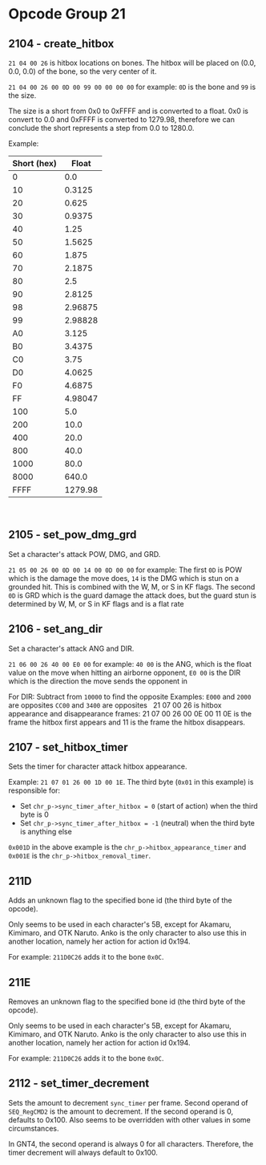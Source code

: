 # Opcode Group 21

## 2104 - create_hitbox

`21 04 00 26` is hitbox locations on bones. The hitbox will be placed on (0.0, 0.0, 0.0) of the bone, so the very center of it.

`21 04 00 26 00 0D 00 99 00 00 00 00` for example: `0D` is the bone and `99` is the size.

The size is a short from 0x0 to 0xFFFF and is converted to a float. 0x0 is convert to 0.0 and 0xFFFF is converted to 1279.98, therefore we can conclude the short represents a step from 0.0 to 1280.0.

Example:

|Short (hex) |Float   |
|------------|--------|
|0           | 0.0    |
|10          | 0.3125 |
|20          | 0.625  |
|30          | 0.9375 |
|40          | 1.25   |
|50          | 1.5625 |
|60          | 1.875  |
|70          | 2.1875 |
|80          | 2.5    |
|90          | 2.8125 |
|98          | 2.96875|
|99          | 2.98828|
|A0          | 3.125  |
|B0          | 3.4375 |
|C0          | 3.75   |
|D0          | 4.0625 |
|F0          | 4.6875 |
|FF          | 4.98047|
|100         | 5.0    |
|200         | 10.0   |
|400         | 20.0   |
|800         | 40.0   |
|1000        | 80.0   |
|8000        | 640.0  |
|FFFF        | 1279.98|

 
## 2105 - set_pow_dmg_grd

Set a character's attack POW, DMG, and GRD.

`21 05 00 26 00 0D 00 14 00 0D 00 00` for example: The first `0D` is POW which is the damage the move does, `14` is the DMG which is stun on a grounded hit. This is combined with the W, M, or S in KF flags.
The second `0D` is GRD which is the guard damage the attack does, but the guard stun is determined by W, M, or S in KF flags and is a flat rate
 
## 2106 - set_ang_dir

Set a character's attack ANG and DIR.

`21 06 00 26 40 00 E0 00` for example: `40 00` is the ANG, which is the float value on the move when hitting an airborne opponent, `E0 00` is the DIR which is the direction the move sends the opponent in

For DIR: Subtract from `10000` to find the opposite
Examples:
`E000` and `2000` are opposites
`CC00` and `3400` are opposites
 
21 07 00 26 is hitbox appearance and disappearance frames:
21 07 00 26 00 0E 00 11
0E is the frame the hitbox first appears and 11 is the frame the hitbox disappears.

## 2107 - set_hitbox_timer

Sets the timer for character attack hitbox appearance.

Example: `21 07 01 26 00 1D 00 1E`. The third byte (`0x01` in this example) is responsible for:

- Set `chr_p->sync_timer_after_hitbox = 0` (start of action) when the third byte is 0
- Set `chr_p->sync_timer_after_hitbox = -1` (neutral) when the third byte is anything else

`0x001D` in the above example is the `chr_p->hitbox_appearance_timer` and `0x001E` is the `chr_p->hitbox_removal_timer`. 

## 211D

Adds an unknown flag to the specified bone id (the third byte of the opcode).

Only seems to be used in each character's 5B, except for Akamaru, Kimimaro, and OTK Naruto. Anko is the only character to also use this in another location, namely her action for action id 0x194.

For example: `211D0C26` adds it to the bone `0x0C`.

## 211E

Removes an unknown flag to the specified bone id (the third byte of the opcode).

Only seems to be used in each character's 5B, except for Akamaru, Kimimaro, and OTK Naruto. Anko is the only character to also use this in another location, namely her action for action id 0x194.

For example: `211D0C26` adds it to the bone `0x0C`.

## 2112 - set_timer_decrement

Sets the amount to decrement `sync_timer` per frame. Second operand of `SEQ_RegCMD2` is the amount to decrement.
If the second operand is 0, defaults to 0x100. Also seems to be overridden with other values in some circumstances.

In GNT4, the second operand is always 0 for all characters. Therefore, the timer decrement will always default to 0x100.
